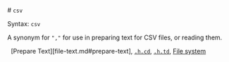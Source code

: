 # `csv`




Syntax: `csv` 

A synonym for `","` for use in preparing text for CSV files, or reading them. 

<i class="far fa-hand-point-right"></i> 
[Prepare Text][file-text.md#prepare-text],
[`.h.cd`](doth.md#hcd-csv-from-data), 
[`.h.td`](doth.md#htd-tsv),
[File system](../basics/files.md)

